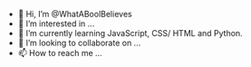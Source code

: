 - 👋 Hi, I’m @WhatABoolBelieves
- 👀 I’m interested in ...
- 🌱 I’m currently learning JavaScript, CSS/ HTML and Python.
- 💞️ I’m looking to collaborate on ...
- 📫 How to reach me ...

<!---
WhatABoolBelieves/WhatABoolBelieves is a ✨ special ✨ repository because its `README.md` (this file) appears on your GitHub profile.
You can click the Preview link to take a look at your changes.
--->
